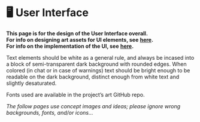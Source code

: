 # 🖥 User Interface

**This page is for the design of the User Interface overall.**\
**For info on designing art assets for UI elements, see** [**here**](http://127.0.0.1:5000/s/o88TIFUbxlEVDM0ZH62q/2d/ui-elements)**.**\
**For info on the implementation of the UI, see** [**here**](http://127.0.0.1:5000/s/95OhrYYgKj0eUTnfM9sL/systems-intro/user-interface)**.**

Text elements should be white as a general rule, and always be incased into a block of semi-transparent dark background with rounded edges. When colored (in chat or in case of warnings) text should be bright enough to be readable on the dark background, distinct enough from white text and slightly desaturated.

Fonts used are available in the project’s art GitHub repo.

_The follow pages use concept images and ideas; please ignore wrong backgrounds, fonts, and/or icons..._
